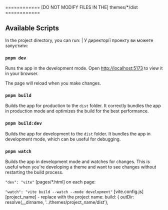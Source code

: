 

============ [DO NOT MODIFY FILES IN THE] themes/*/dist  ============



## Available Scripts

In the project directory, you can run: | У директорії проекту ви можете запустити:

### `pnpm dev`

Runs the app in the development mode.
Open [http://localhost:5173](http://localhost:5173) to view it in your browser.

The page will reload when you make changes.

### `pnpm build`

Builds the app for production to the `dist` folder.
It correctly bundles the app in production mode and optimizes the build for the best performance. 

### `pnpm build:dev`

Builds the app for development to the `dist` folder.
It bundles the app in development mode, which can be useful for debugging.

### `pnpm watch`

Builds the app in development mode and watches for changes.
This is useful when you're developing a theme and want to see changes without restarting the build process.

`"dev": "vite"`
[pages/*.html]
    on each page:
        <script type="module" src="/main.js"></script>


`"watch": "vite build --watch --mode development"`
[vite.config.js]
    [project_name] - replace with the project name:
        build: {
        outDir: resolve(__dirname, '../themes/project_name/dist'),

